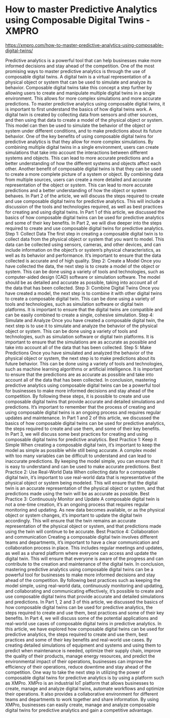 # How to master Predictive Analytics using Composable Digital Twins - XMPRO

https://xmpro.com/how-to-master-predictive-analytics-using-composable-digital-twins/

Predictive analytics is a powerful tool that can help businesses make more informed decisions and stay ahead of the competition. One of the most promising ways to master predictive analytics is through the use of composable digital twins.
A digital twin is a virtual representation of a physical object or system that can be used to simulate and analyze its behavior. Composable digital twins take this concept a step further by allowing users to create and manipulate multiple digital twins in a single environment. This allows for more complex simulations and more accurate predictions.
To master predictive analytics using composable digital twins, it is important to first understand the basics of how digital twins work. A digital twin is created by collecting data from sensors and other sources, and then using that data to create a model of the physical object or system. This model can then be used to simulate the behavior of the object or system under different conditions, and to make predictions about its future behavior.
One of the key benefits of using composable digital twins for predictive analytics is that they allow for more complex simulations. By combining multiple digital twins in a single environment, users can create simulations that take into account the interactions between different systems and objects. This can lead to more accurate predictions and a better understanding of how the different systems and objects affect each other.
Another benefit of composable digital twins is that they can be used to create a more complete picture of a system or object. By combining data from multiple sources, users can create a more detailed and accurate representation of the object or system. This can lead to more accurate predictions and a better understanding of how the object or system behaves.
In Part 2 of the article, we will discuss the steps required to create and use composable digital twins for predictive analytics. This will include a discussion of the tools and technologies required, as well as best practices for creating and using digital twins.
In Part 1 of this article, we discussed the basics of how composable digital twins can be used for predictive analytics and some of their key benefits. In Part 2, we will dive deeper into the steps required to create and use composable digital twins for predictive analytics.
Step 1: Collect Data
The first step in creating a composable digital twin is to collect data from the physical object or system that you want to model. This data can be collected using sensors, cameras, and other devices, and can include information on the object’s or system’s physical characteristics, as well as its behavior and performance. It’s important to ensure that the data collected is accurate and of high quality.
Step 2: Create a Model
Once you have collected the data, the next step is to create a model of the object or system. This can be done using a variety of tools and technologies, such as computer-aided design (CAD) software or simulation software. The model should be as detailed and accurate as possible, taking into account all of the data that has been collected.
Step 3: Combine Digital Twins
Once you have created a model, the next step is to combine it with other digital twins to create a composable digital twin. This can be done using a variety of tools and technologies, such as simulation software or digital twin platforms. It is important to ensure that the digital twins are compatible and can be easily combined to create a single, cohesive simulation.
Step 4: Simulate and Analyze
Once you have created a composable digital twin, the next step is to use it to simulate and analyze the behavior of the physical object or system. This can be done using a variety of tools and technologies, such as simulation software or digital twin platforms. It is important to ensure that the simulations are as accurate as possible and take into account all of the data that has been collected.
Step 5: Make Predictions
Once you have simulated and analyzed the behavior of the physical object or system, the next step is to make predictions about its future behavior. This can be done using a variety of tools and technologies, such as machine learning algorithms or artificial intelligence. It is important to ensure that the predictions are as accurate as possible and take into account all of the data that has been collected.
In conclusion, mastering predictive analytics using composable digital twins can be a powerful tool for businesses to make more informed decisions and stay ahead of the competition. By following these steps, it is possible to create and use composable digital twins that provide accurate and detailed simulations and predictions. It’s important to remember that the process of creating and using composable digital twins is an ongoing process and requires regular updates and maintenance.
In Part 1 and 2 of this article, we discussed the basics of how composable digital twins can be used for predictive analytics, the steps required to create and use them, and some of their key benefits. In Part 3, we will discuss some best practices for creating and using composable digital twins for predictive analytics.
Best Practice 1: Keep it Simple
When creating a composable digital twin, it’s important to keep the model as simple as possible while still being accurate. A complex model with too many variables can be difficult to understand and can lead to inaccurate predictions. By keeping the model simple, you can ensure that it is easy to understand and can be used to make accurate predictions.
Best Practice 2: Use Real-World Data
When collecting data for a composable digital twin, it’s important to use real-world data that is representative of the physical object or system being modeled. This will ensure that the digital twin is an accurate representation of the physical object or system, and that predictions made using the twin will be as accurate as possible.
Best Practice 3: Continuously Monitor and Update
A composable digital twin is not a one-time creation, it’s an ongoing process that requires regular monitoring and updating. As new data becomes available, or as the physical object or system changes, it’s important to update the digital twin accordingly. This will ensure that the twin remains an accurate representation of the physical object or system, and that predictions made using the twin will continue to be accurate.
Best Practice 4: Collaboration and communication
Creating a composable digital twin involves different teams and departments, it’s important to have a clear communication and collaboration process in place. This includes regular meetings and updates, as well as a shared platform where everyone can access and update the digital twin. This will ensure that everyone is aware of the progress and can contribute to the creation and maintenance of the digital twin.
In conclusion, mastering predictive analytics using composable digital twins can be a powerful tool for businesses to make more informed decisions and stay ahead of the competition. By following best practices such as keeping the model simple, using real-world data, continuously monitoring and updating, and collaborating and communicating effectively, it’s possible to create and use composable digital twins that provide accurate and detailed simulations and predictions.
In Part 1, 2 and 3 of this article, we discussed the basics of how composable digital twins can be used for predictive analytics, the steps required to create and use them, best practices and some of their key benefits. In Part 4, we will discuss some of the potential applications and real-world use cases of composable digital twins in predictive analytics.
In this article, we have explored how composable digital twins can be used for predictive analytics, the steps required to create and use them, best practices and some of their key benefits and real-world use cases. By creating detailed simulations of equipment and systems and using them to predict when maintenance is needed, optimize their supply chain, improve the quality of their products, manage energy resources, and predict the environmental impact of their operations, businesses can improve the efficiency of their operations, reduce downtime and stay ahead of the competition.
One way to take the next step in utilizing the power of composable digital twins for predictive analytics is by using a platform such as XMPro. XMPro is an industrial IoT platform that allows businesses to create, manage and analyze digital twins, automate workflows and optimize their operations. It also provides a collaborative environment for different teams and departments to work together and share information. By using XMPro, businesses can easily create, manage and analyze composable digital twins for predictive analytics and gain a competitive advantage.